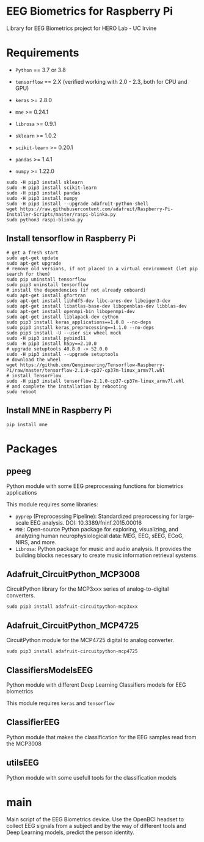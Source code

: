 # EEG Biometrics for Raspberry Pi
Library for EEG Biometrics project for HERO Lab - UC Irvine


# Requirements

- `Python` == 3.7 or 3.8
- `tensorflow` == 2.X (verified working with 2.0 - 2.3, both for CPU and GPU)
- `keras` >= 2.8.0

- `mne` >= 0.24.1
- `librosa` >= 0.9.1
- `sklearn` >= 1.0.2
- `scikit-learn` >= 0.20.1
- `pandas` >=  1.4.1
- `numpy` >= 1.22.0

```
sudo -H pip3 install sklearn
sudo -H pip3 install scikit-learn
sudo -H pip3 install pandas
sudo -H pip3 install numpy
sudo -H pip3 install --upgrade adafruit-python-shell
wget https://raw.githubusercontent.com/adafruit/Raspberry-Pi-Installer-Scripts/master/raspi-blinka.py
sudo python3 raspi-blinka.py
```

## Install tensorflow in Raspberry Pi

```
# get a fresh start
sudo apt-get update
sudo apt-get upgrade
# remove old versions, if not placed in a virtual environment (let pip search for them)
sudo pip uninstall tensorflow
sudo pip3 uninstall tensorflow
# install the dependencies (if not already onboard)
sudo apt-get install gfortran
sudo apt-get install libhdf5-dev libc-ares-dev libeigen3-dev
sudo apt-get install libatlas-base-dev libopenblas-dev libblas-dev
sudo apt-get install openmpi-bin libopenmpi-dev
sudo apt-get install liblapack-dev cython
sudo pip3 install keras_applications==1.0.8 --no-deps
sudo pip3 install keras_preprocessing==1.1.0 --no-deps
sudo pip3 install -U --user six wheel mock
sudo -H pip3 install pybind11
sudo -H pip3 install h5py==2.10.0
# upgrade setuptools 40.8.0 -> 52.0.0
sudo -H pip3 install --upgrade setuptools
# download the wheel
wget https://github.com/Qengineering/Tensorflow-Raspberry-Pi/raw/master/tensorflow-2.1.0-cp37-cp37m-linux_armv7l.whl
# install TensorFlow
sudo -H pip3 install tensorflow-2.1.0-cp37-cp37m-linux_armv7l.whl
# and complete the installation by rebooting
sudo reboot
```

## Install MNE in Raspberry Pi

```
pip install mne
```

# Packages

## ppeeg

Python module with some EEG preprocessing functions for biometrics applications

This module requires some libraries:
- `pyprep` (Preprocessing Pipeline): Standardized preprocessing for large-scale EEG analysis. DOI: 10.3389/fninf.2015.00016
- `MNE`: Open-source Python package for exploring, visualizing, and analyzing human neurophysiological data: MEG, EEG, sEEG, ECoG, NIRS, and more.
- `Librosa`: Python package for music and audio analysis. It provides the building blocks necessary to create music information retrieval systems.

## Adafruit_CircuitPython_MCP3008


CircuitPython library for the MCP3xxx series of analog-to-digital converters.

```
sudo pip3 install adafruit-circuitpython-mcp3xxx
```

## Adafruit_CircuitPython_MCP4725

CircuitPython module for the MCP4725 digital to analog converter.

```
sudo pip3 install adafruit-circuitpython-mcp4725
```

## ClassifiersModelsEEG

Python module with different Deep Learning Classifiers models for EEG biometrics

This module requires `keras` and `tensorflow`

## ClassifierEEG

Python module that makes the classification for the EEG samples read from the MCP3008

## utilsEEG

Python module with some usefull tools for the classification models

# main

Main script of the EEG Biometrics device. Use the OpenBCI headset to collect EEG signals from a subject and by the way of different tools and Deep Learning models, predict the person identity.
